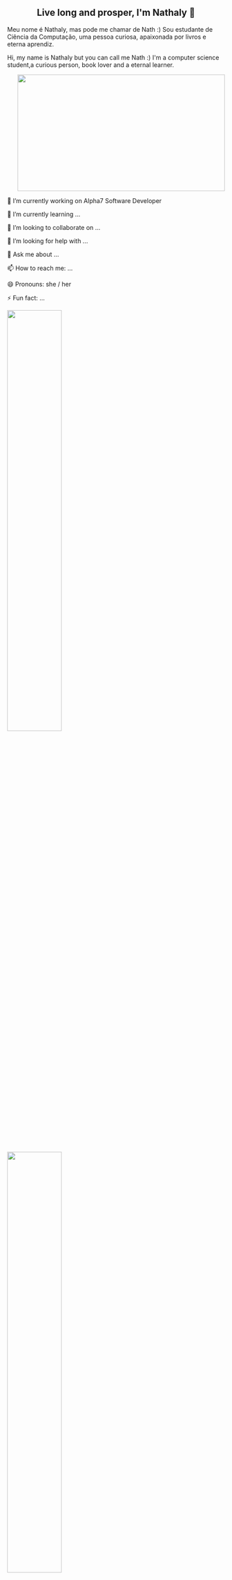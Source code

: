 <p align="center">
<h2 align="center">Live long and prosper, I'm Nathaly 🖖</h2>
 
 <p>
   Meu nome é Nathaly, mas pode me chamar de Nath :)
Sou estudante de Ciência da Computação, uma pessoa curiosa, apaixonada por livros e eterna aprendiz. 
 
 Hi, my name is Nathaly but you can call me Nath :)
I'm a computer science student,a curious person, book lover and a eternal learner.
 </p> 
 
<p align="right">

<img src="https://i.imgur.com/VUBtXys.gif" width="480" height="270" frameBorder="0" class="giphy-embed" allowFullScreen/>


   🔭 I’m currently working on Alpha7 Software Developer
  
   🌱 I’m currently learning ...
   
  👯 I’m looking to collaborate on ...
 
  🤔 I’m looking for help with ...
 
  💬 Ask me about ...
 
  📫 How to reach me: ...
 
  😄 Pronouns: she / her
 
  ⚡ Fun fact: ...

<div>
<a href="https://github.com/NathalyCristinaS">
<img width="50%" src="https://github-readme-stats.vercel.app/api/top-langs/?username=NathalyCristinaS&layout=compact&langs_count=7&theme=tokyonight"/>
<img width="50%" src="https://github-readme-stats.vercel.app/api?username=NathalyCristinaS&show_icons=true&theme=tokyonight&include_all_commits=true&count_private=true"/>
</div>

 
